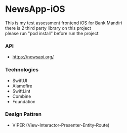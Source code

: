 # NewsApp-iOS
This is my test assessment frontend iOS for Bank Mandiri 
<br>
there is 2 third party library on this project
<br>
please run "pod install" before run the project

### API
- https://newsapi.org/

### Technologies
- SwiftUI
- Alamofire
- SwiftLint
- Combine
- Foundation

### Design Pattren
-  VIPER (View-Interactor-Presenter-Entity-Route)
